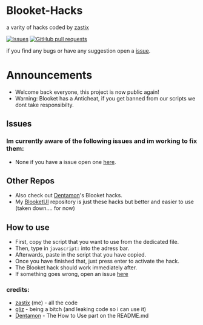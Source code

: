 # Blooket-Hacks
a varity of hacks coded by [zastix](https://github.com/ZasticBradyn/)<br>

<a href="https://github.com/ZasticBradyn/Blooket-Hacks/issues">
      <img alt="Issues" src="https://img.shields.io/github/issues/ZasticBradyn/Blooket-Hacks?color=0088ff" /></a>
<a href="https://github.com/ZasticBradyn/Blooket-Hacks/pulls">
      <img alt="GitHub pull requests" src="https://img.shields.io/github/issues-pr/ZasticBradyn/Blooket-Hacks?color=0088ff" /></a>
      
if you find any bugs or have any suggestion open a [issue](https://github.com/ZasticBradyn/Blooket-Hacks/issues/new).
# Announcements
- Welcome back everyone, this project is now public again!
- Warning: Blooket has a Anticheat, if you get banned from our scripts we dont take responsibilty.
## Issues
### Im currently aware of the following issues and im working to fix them:
- None if you have a issue open one [here](https://github.com/ZasticBradyn/Blooket-Hacks/issues/new).

## Other Repos
- Also check out [Dentamon](https://github.com/Dentamon/The-Blooket-Hack)'s Blooket hacks.
- My [BlooketUI](https://github.com/ZasticBradyn/BlooketUI) repository is just these hacks but better and easier to use (taken down.... for now)

## How to use
- First, copy the script that you want to use from the dedicated file.
- Then, type in `javascript:` into the adress bar. 
- Afterwards, paste in the script that you have copied.
- Once you have finished that, just press enter to activate the hack.
- The Blooket hack should work immediately after.
- If something goes wrong, open an issue [here](https://github.com/ZasticBradyn/Blooket-Hacks/issues/new)

### credits:
- [zastix](https://github.com/ZasticBradyn/) (me) - all the code
- [gliz](https://github.com/glixzzy) - being a bitch (and leaking code so i can use it)
- [Dentamon](https://github.com/Dentamon) - The How to Use part on the README.md


